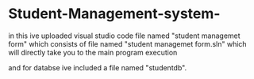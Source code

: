 # Student-Management-system-
in this ive uploaded visual studio code file named "student managemet form"
which consists of file named "student managemet form.sln" which will directly take you to the main program execution 

and for databse ive included a file named "studentdb".
